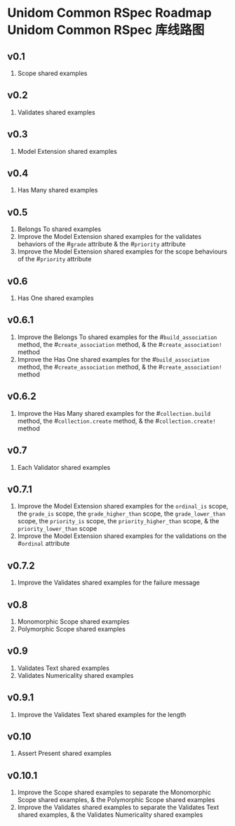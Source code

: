 # Unidom Common RSpec Roadmap Unidom Common RSpec 库线路图

## v0.1
1. Scope shared examples

## v0.2
1. Validates shared examples

## v0.3
1. Model Extension shared examples

## v0.4
1. Has Many shared examples

## v0.5
1. Belongs To shared examples
2. Improve the Model Extension shared examples for the validates behaviors of the #``grade`` attribute & the #``priority`` attribute
3. Improve the Model Extension shared examples for the scope behaviours of the #``priority`` attribute

## v0.6
1. Has One shared examples

## v0.6.1
1. Improve the Belongs To shared examples for the #``build_association`` method, the #``create_association`` method, & the #``create_association!`` method
2. Improve the Has One shared examples for the #``build_association`` method, the #``create_association`` method, & the #``create_association!`` method

## v0.6.2
1. Improve the Has Many shared examples for the #``collection.build`` method, the #``collection.create`` method, & the #``collection.create!`` method

## v0.7
1. Each Validator shared examples

## v0.7.1
1. Improve the Model Extension shared examples for the ``ordinal_is`` scope, the ``grade_is`` scope, the ``grade_higher_than`` scope, the ``grade_lower_than`` scope, the ``priority_is`` scope, the ``priority_higher_than`` scope, & the ``priority_lower_than`` scope
2. Improve the Model Extension shared examples for the validations on the #``ordinal`` attribute

## v0.7.2
1. Improve the Validates shared examples for the failure message

## v0.8
1. Monomorphic Scope shared examples
2. Polymorphic Scope shared examples

## v0.9
1. Validates Text shared examples
2. Validates Numericality shared examples

## v0.9.1
1. Improve the Validates Text shared examples for the length

## v0.10
1. Assert Present shared examples

## v0.10.1
1. Improve the Scope shared examples to separate the Monomorphic Scope shared examples, & the Polymorphic Scope shared examples
2. Improve the Validates shared examples to separate the Validates Text shared examples, & the Validates Numericality shared examples
